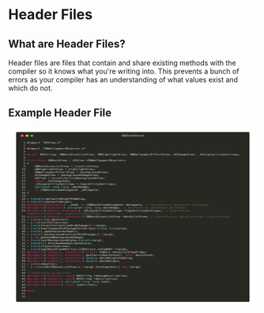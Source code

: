 # Header Files

## What are Header Files?

Header files are files that contain and share existing methods with the compiler so it knows what you're writing into. This prevents a bunch of errors as your compiler has an understanding of what values exist and which do not.

## Example Header File

<img src="https://github.com/FivePixels/iOS-Tweak-Development/blob/master/.gitbook/assets/carbon-17.png" width="640" height=360 />
